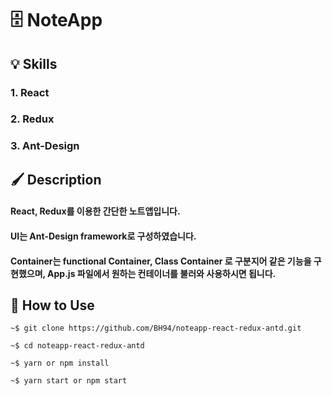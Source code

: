 # 🗄 NoteApp

## 💡 Skills

### 1. React

### 2. Redux

### 3. Ant-Design

## 🖌 Description

#### React, Redux를 이용한 간단한 노트앱입니다.

#### UI는 Ant-Design framework로 구성하였습니다.

#### Container는 functional Container, Class Container 로 구분지어 같은 기능을 구현했으며, App.js 파일에서 원하는 컨테이너를 불러와 사용하시면 됩니다.

## 🔧 How to Use

    ~$ git clone https://github.com/BH94/noteapp-react-redux-antd.git

    ~$ cd noteapp-react-redux-antd

    ~$ yarn or npm install

    ~$ yarn start or npm start

